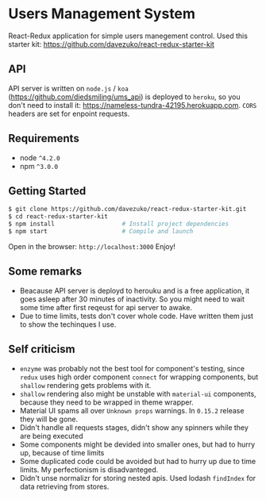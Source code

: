 # Users Management System

React-Redux application for simple users manegement control. Used this starter kit: https://github.com/davezuko/react-redux-starter-kit

## API

API server is written on `node.js` / `koa` (https://github.com/diedsmiling/ums_api) is deployed to `heroku`, so you don't need to install it: https://nameless-tundra-42195.herokuapp.com. `CORS` headers are set for enpoint requests.  

## Requirements
* node `^4.2.0`
* npm `^3.0.0`

## Getting Started

```bash
$ git clone https://github.com/davezuko/react-redux-starter-kit.git
$ cd react-redux-starter-kit
$ npm install                   # Install project dependencies
$ npm start                     # Compile and launch
```
Open in the browser: `http://localhost:3000`
Enjoy!

## Some remarks

* Beacause API server is deployd to herouku and is a free application, it goes asleep after 30 minutes of inactivity. So you might need to wait some time after first reqeust for api server to awake. 
* Due to time limits, tests don't cover whole code. Have written them just to show the techinques I use.
 

## Self criticism

* `enzyme` was probably not the best tool for component's testing, since `redux` uses high order component `connect` for wrapping components, but `shallow` rendering gets problems with it. 
* `shallow` rendering also might be unstable with `material-ui` components, because they need to be wrapped in theme wrapper.
* Material UI spams all over `Unknown props` warnings. In `0.15.2` release they will be gone.
* Didn't handle all requests stages, didn't show any spinners while they are being executed
* Some components might be devided into smaller ones, but had to hurry up, because of time limits
* Some duplicated code could be avoided but had to hurry up due to time limits. My perfectionism is disadvanteged.
* Didn't unse normalizr for storing nested apis. Used lodash `findIndex` for data retrieving from stores. 
